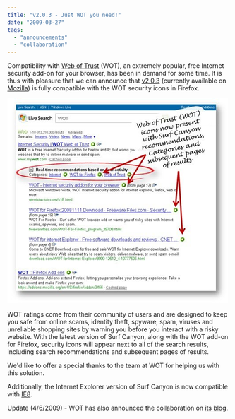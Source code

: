 ```yaml
---
title: "v2.0.3 - Just WOT you need!"
date: "2009-03-27"
tags: 
  - "announcements"
  - "collaboration"
---
```


Compatibility with [Web of Trust](http://www.mywot.com) (WOT), an extremely popular, free Internet security add-on for your browser, has been in demand for some time. It is thus with pleasure that we can announce that [v2.0.3](http://www.surfcanyon.com/product.jsp) (currently available on [Mozilla](https://addons.mozilla.org/en-US/firefox/addon/6549)) is fully compatible with the WOT security icons in Firefox.

![WOT Screen Shot](/assets/images/rank-dynamics/wot-screen-shot-2.jpg)

WOT ratings come from their community of users and are designed to keep you safe from online scams, identity theft, spyware, spam, viruses and unreliable shopping sites by warning you before you interact with a risky website. With the latest version of Surf Canyon, along with the WOT add-on for Firefox, security icons will appear next to all of the search results, including search recommendations and subsequent pages of results.

We'd like to offer a special thanks to the team at WOT for helping us with this solution.

Additionally, the Internet Explorer version of Surf Canyon is now compatible with [IE8](http://www.microsoft.com/ie).

Update (4/6/2009) - WOT has also announced the collaboration on [its blog](http://www.mywot.com/en/blog/142-wot-supports-alternative-smart-search-surfcanyon).
